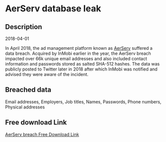 # AerServ database leak

## Description

2018-04-01

In April 2018, the ad management platform known as <a href="https://www.aerserv.com/" target="_blank" rel="noopener">AerServ</a> suffered a data breach. Acquired by InMobi earlier in the year, the AerServ breach impacted over 66k unique email addresses and also included contact information and passwords stored as salted SHA-512 hashes. The data was publicly posted to Twitter later in 2018 after which InMobi was notified and advised they were aware of the incident.

## Breached data

Email addresses, Employers, Job titles, Names, Passwords, Phone numbers, Physical addresses

## Free download Link

[AerServ breach Free Download Link](https://tinyurl.com/2b2k277t)